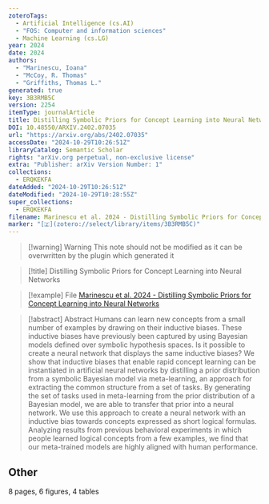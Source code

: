 ```yaml
---
zoteroTags:
  - Artificial Intelligence (cs.AI)
  - "FOS: Computer and information sciences"
  - Machine Learning (cs.LG)
year: 2024
date: 2024
authors:
  - "Marinescu, Ioana"
  - "McCoy, R. Thomas"
  - "Griffiths, Thomas L."
generated: true
key: 3B3RMB5C
version: 2254
itemType: journalArticle
title: Distilling Symbolic Priors for Concept Learning into Neural Networks
DOI: 10.48550/ARXIV.2402.07035
url: "https://arxiv.org/abs/2402.07035"
accessDate: "2024-10-29T10:26:51Z"
libraryCatalog: Semantic Scholar
rights: "arXiv.org perpetual, non-exclusive license"
extra: "Publisher: arXiv Version Number: 1"
collections:
  - ERQKEKFA
dateAdded: "2024-10-29T10:26:51Z"
dateModified: "2024-10-29T10:28:55Z"
super_collections:
  - ERQKEKFA
filename: Marinescu et al. 2024 - Distilling Symbolic Priors for Concept Learning into Neural Networks
marker: "[🇿](zotero://select/library/items/3B3RMB5C)"
---
```


>[!warning] Warning
> This note should not be modified as it can be overwritten by the plugin which generated it

> [!title] Distilling Symbolic Priors for Concept Learning into Neural Networks

> [!example] File
> [Marinescu et al. 2024 - Distilling Symbolic Priors for Concept Learning into Neural Networks](Marinescu%20et%20al.%202024%20-%20Distilling%20Symbolic%20Priors%20for%20Concept%20Learning%20into%20Neural%20Networks.pdf)

> [!abstract] Abstract
> Humans can learn new concepts from a small number of examples by drawing on their inductive biases. These inductive biases have previously been captured by using Bayesian models defined over symbolic hypothesis spaces. Is it possible to create a neural network that displays the same inductive biases? We show that inductive biases that enable rapid concept learning can be instantiated in artificial neural networks by distilling a prior distribution from a symbolic Bayesian model via meta-learning, an approach for extracting the common structure from a set of tasks. By generating the set of tasks used in meta-learning from the prior distribution of a Bayesian model, we are able to transfer that prior into a neural network. We use this approach to create a neural network with an inductive bias towards concepts expressed as short logical formulas. Analyzing results from previous behavioral experiments in which people learned logical concepts from a few examples, we find that our meta-trained models are highly aligned with human performance.

## Other

8 pages, 6 figures, 4 tables

